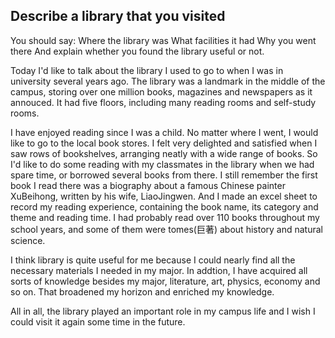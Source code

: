 ## Describe a library that you visited
You should say:
Where the library was
What facilities it had
Why you went there
And explain whether you found the library useful or not.

Today I'd like to talk about the library I used to go to when I was in university several years ago. The library was a landmark in the middle of the campus, storing over one million books, magazines and newspapers as it annouced. It had five floors, including many reading rooms and self-study rooms. 

I have enjoyed reading since I was a child. No matter where I went, I would like to go to the local book stores. I felt very delighted and satisfied when I saw rows of bookshelves, arranging neatly with a wide range of books. So I'd like to do some reading with my classmates in the library when we had spare time, or borrowed several books from there. I still remember the first book I read there was a biography about a famous Chinese painter XuBeihong, written by his wife, LiaoJingwen. And I made an excel sheet to record my reading experience, containing the book name, its category and theme and reading time. I had probably read over 110 books throughout my school years, and some of them were tomes(巨著) about history and natural science.

I think library is quite useful for me because I could nearly find all the necessary materials I needed in my major. In addtion, I have acquired all sorts of knowledge besides my major, literature, art, physics, economy and so on. That broadened my horizon and enriched my knowledge.

All in all, the library played an important role in my campus life and I wish I could visit it again some time in the future.
